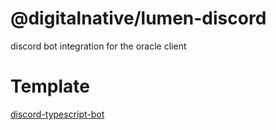 # @digitalnative/lumen-discord

discord bot integration for the oracle client

# Template

[discord-typescript-bot](https://github.com/hopskipnfall/discord-typescript-bot)
